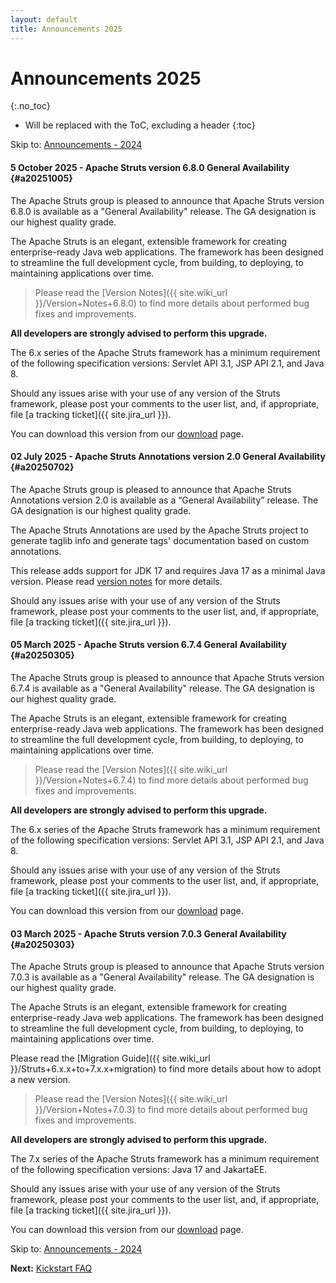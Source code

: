```yaml
---
layout: default
title: Announcements 2025
---
```


# Announcements 2025
{:.no_toc}

* Will be replaced with the ToC, excluding a header
{:toc}

<p class="pull-right">
  Skip to: <a href="announce-2024">Announcements - 2024</a>
</p>

#### 5 October 2025 - Apache Struts version 6.8.0 General Availability {#a20251005}

The Apache Struts group is pleased to announce that Apache Struts version 6.8.0 is available as a "General Availability"
release. The GA designation is our highest quality grade.

The Apache Struts is an elegant, extensible framework for creating enterprise-ready Java web applications.
The framework has been designed to streamline the full development cycle, from building, to deploying,
to maintaining applications over time.

> Please read the [Version Notes]({{ site.wiki_url }}/Version+Notes+6.8.0) to find more details about performed
> bug fixes and improvements.

**All developers are strongly advised to perform this upgrade.**

The 6.x series of the Apache Struts framework has a minimum requirement of the following specification versions:
Servlet API 3.1, JSP API 2.1, and Java 8.

Should any issues arise with your use of any version of the Struts framework, please post your comments to the user list,
and, if appropriate, file [a tracking ticket]({{ site.jira_url }}).

You can download this version from our [download](download.cgi#struts-ga) page.

#### 02 July 2025 - Apache Struts Annotations version 2.0 General Availability {#a20250702}

The Apache Struts group is pleased to announce that Apache Struts Annotations version 2.0 is available as a “General Availability”
release. The GA designation is our highest quality grade.

The Apache Struts Annotations are used by the Apache Struts project to  generate taglib info and generate tags' documentation 
based on custom annotations.

This release adds support for JDK 17 and requires Java 17 as a minimal Java version. Please read [version notes](https://github.com/apache/struts-annotations/releases/tag/STRUTS_ANNOTATIONS_2_0)
for more details.

Should any issues arise with your use of any version of the Struts framework, please post your comments to the user list,
and, if appropriate, file [a tracking ticket]({{ site.jira_url }}).

#### 05 March 2025 - Apache Struts version 6.7.4 General Availability {#a20250305}

The Apache Struts group is pleased to announce that Apache Struts version 6.7.4 is available as a "General Availability"
release. The GA designation is our highest quality grade.

The Apache Struts is an elegant, extensible framework for creating enterprise-ready Java web applications.
The framework has been designed to streamline the full development cycle, from building, to deploying,
to maintaining applications over time.

> Please read the [Version Notes]({{ site.wiki_url }}/Version+Notes+6.7.4) to find more details about performed
> bug fixes and improvements.

**All developers are strongly advised to perform this upgrade.**

The 6.x series of the Apache Struts framework has a minimum requirement of the following specification versions:
Servlet API 3.1, JSP API 2.1, and Java 8.

Should any issues arise with your use of any version of the Struts framework, please post your comments to the user list,
and, if appropriate, file [a tracking ticket]({{ site.jira_url }}).

You can download this version from our [download](download.cgi#struts-ga) page.

#### 03 March 2025 - Apache Struts version 7.0.3 General Availability {#a20250303}

The Apache Struts group is pleased to announce that Apache Struts version 7.0.3 is available as a "General Availability"
release. The GA designation is our highest quality grade.

The Apache Struts is an elegant, extensible framework for creating enterprise-ready Java web applications.
The framework has been designed to streamline the full development cycle, from building, to deploying,
to maintaining applications over time.

Please read the [Migration Guide]({{ site.wiki_url }}/Struts+6.x.x+to+7.x.x+migration) to find more details about 
how to adopt a new version.

> Please read the [Version Notes]({{ site.wiki_url }}/Version+Notes+7.0.3) to find more details about performed
> bug fixes and improvements.

**All developers are strongly advised to perform this upgrade.**

The 7.x series of the Apache Struts framework has a minimum requirement of the following specification versions:
Java 17 and JakartaEE.

Should any issues arise with your use of any version of the Struts framework, please post your comments to the user list,
and, if appropriate, file [a tracking ticket]({{ site.jira_url }}).

You can download this version from our [download](download.cgi#struts-ga) page.

<p class="pull-right">
  Skip to: <a href="announce-2024">Announcements - 2024</a>
</p>

<p class="pull-left">
  <strong>Next:</strong>
  <a href="kickstart">Kickstart FAQ</a>
</p>
